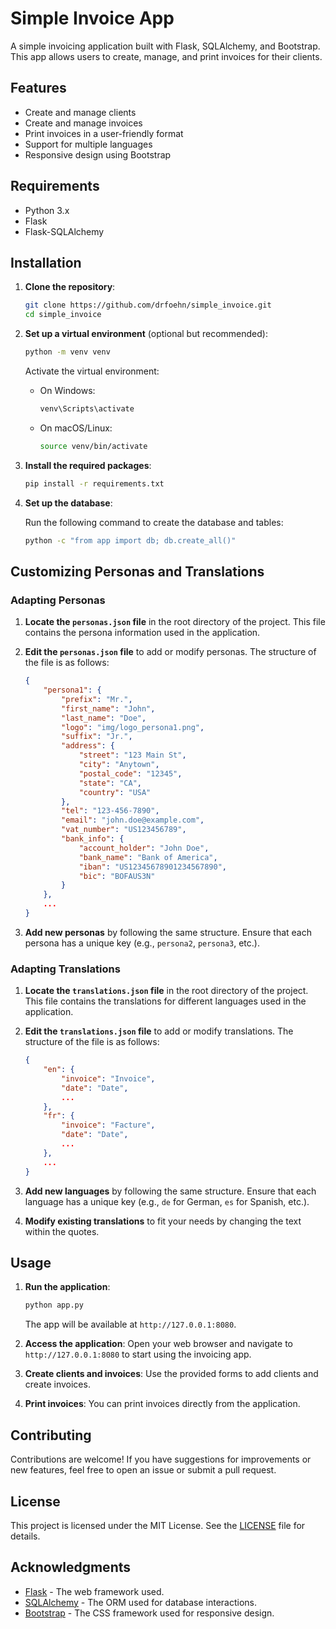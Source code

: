 # Simple Invoice App

A simple invoicing application built with Flask, SQLAlchemy, and Bootstrap. This app allows users to create, manage, and print invoices for their clients.

## Features

- Create and manage clients
- Create and manage invoices
- Print invoices in a user-friendly format
- Support for multiple languages
- Responsive design using Bootstrap

## Requirements

- Python 3.x
- Flask
- Flask-SQLAlchemy

## Installation

1. **Clone the repository**:

   ```bash
   git clone https://github.com/drfoehn/simple_invoice.git
   cd simple_invoice
   ```

2. **Set up a virtual environment** (optional but recommended):

   ```bash
   python -m venv venv
   ```

   Activate the virtual environment:

   - On Windows:

     ```bash
     venv\Scripts\activate
     ```

   - On macOS/Linux:

     ```bash
     source venv/bin/activate
     ```

3. **Install the required packages**:

   ```bash
   pip install -r requirements.txt
   ```

4. **Set up the database**:

   Run the following command to create the database and tables:

   ```bash
   python -c "from app import db; db.create_all()"
   ```

## Customizing Personas and Translations

### Adapting Personas

1. **Locate the `personas.json` file** in the root directory of the project. This file contains the persona information used in the application.

2. **Edit the `personas.json` file** to add or modify personas. The structure of the file is as follows:

   ```json
   {
       "persona1": {
           "prefix": "Mr.",
           "first_name": "John",
           "last_name": "Doe",
           "logo": "img/logo_persona1.png",
           "suffix": "Jr.",
           "address": {
               "street": "123 Main St",
               "city": "Anytown",
               "postal_code": "12345",
               "state": "CA",
               "country": "USA"
           },
           "tel": "123-456-7890",
           "email": "john.doe@example.com",
           "vat_number": "US123456789",
           "bank_info": {
               "account_holder": "John Doe",
               "bank_name": "Bank of America",
               "iban": "US12345678901234567890",
               "bic": "BOFAUS3N"
           }
       },
       ...
   }
   ```

3. **Add new personas** by following the same structure. Ensure that each persona has a unique key (e.g., `persona2`, `persona3`, etc.).

### Adapting Translations

1. **Locate the `translations.json` file** in the root directory of the project. This file contains the translations for different languages used in the application.

2. **Edit the `translations.json` file** to add or modify translations. The structure of the file is as follows:

   ```json
   {
       "en": {
           "invoice": "Invoice",
           "date": "Date",
           ...
       },
       "fr": {
           "invoice": "Facture",
           "date": "Date",
           ...
       },
       ...
   }
   ```

3. **Add new languages** by following the same structure. Ensure that each language has a unique key (e.g., `de` for German, `es` for Spanish, etc.).

4. **Modify existing translations** to fit your needs by changing the text within the quotes.

## Usage

1. **Run the application**:

   ```bash
   python app.py
   ```

   The app will be available at `http://127.0.0.1:8080`.

2. **Access the application**: Open your web browser and navigate to `http://127.0.0.1:8080` to start using the invoicing app.

3. **Create clients and invoices**: Use the provided forms to add clients and create invoices.

4. **Print invoices**: You can print invoices directly from the application.

## Contributing

Contributions are welcome! If you have suggestions for improvements or new features, feel free to open an issue or submit a pull request.

## License

This project is licensed under the MIT License. See the [LICENSE](LICENSE) file for details.

## Acknowledgments

- [Flask](https://flask.palletsprojects.com/) - The web framework used.
- [SQLAlchemy](https://www.sqlalchemy.org/) - The ORM used for database interactions.
- [Bootstrap](https://getbootstrap.com/) - The CSS framework used for responsive design.
